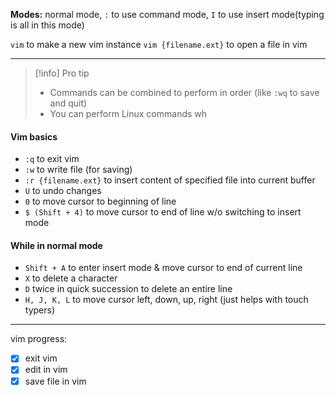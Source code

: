 **Modes:** normal mode, `:` to use command mode, `I` to use insert mode(typing is all in this mode)

`vim` to make a new vim instance
`vim {filename.ext}` to open a file in vim

* * *

> [!info] Pro tip
> - Commands can be combined to perform in order (like `:wq` to save and quit)
> - You can perform Linux commands wh

#### Vim basics
- `:q` to exit vim
- `:w` to write file (for saving)
- `:r {filename.ext}` to insert content of specified file into current buffer
- `U` to undo changes
- `0` to move cursor to beginning of line
- `$ (Shift + 4)` to move cursor to end of line w/o switching to insert mode

#### While in normal mode
- `Shift + A` to enter insert mode & move cursor to end of current line
- `X` to delete a character
- `D` twice in quick succession to delete an entire line
- `H, J, K, L` to move cursor left, down, up, right (just helps with touch typers)

---

vim progress:
- [x] exit vim
- [x] edit in vim
- [x] save file in vim
